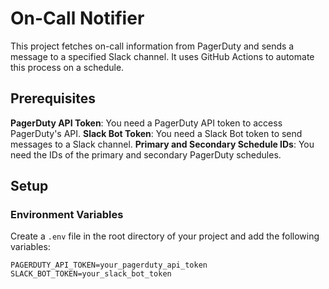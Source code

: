# On-Call Notifier
This project fetches on-call information from PagerDuty and sends a message to a specified Slack channel. It uses GitHub Actions to automate this process on a schedule.
## Prerequisites

**PagerDuty API Token**: You need a PagerDuty API token to access PagerDuty's API.
**Slack Bot Token**: You need a Slack Bot token to send messages to a Slack channel.
**Primary and Secondary Schedule IDs**: You need the IDs of the primary and secondary PagerDuty schedules.

## Setup
### Environment Variables
Create a `.env` file in the root directory of your project and add the following variables:
```env
PAGERDUTY_API_TOKEN=your_pagerduty_api_token
SLACK_BOT_TOKEN=your_slack_bot_token
